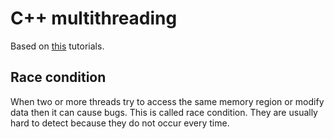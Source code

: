 # C++ multithreading

Based on [this](https://thispointer.com//c-11-multithreading-part-1-three-different-ways-to-create-threads/) tutorials.

## Race condition

When two or more threads try to access the same memory region or modify data then it can cause bugs. This is called race condition. They are usually hard to detect because they do not occur every time.
